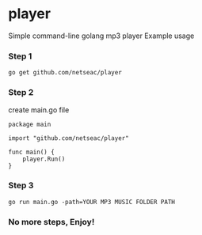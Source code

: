 # player
Simple command-line golang mp3 player
Example usage

### Step 1

```
go get github.com/netseac/player
```

### Step 2

create main.go file
```
package main

import "github.com/netseac/player"

func main() {
	player.Run()
}
```

### Step 3

```
go run main.go -path=YOUR MP3 MUSIC FOLDER PATH
```

### No more steps, Enjoy!
